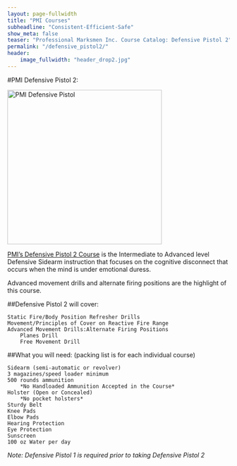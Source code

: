 ```yaml
---
layout: page-fullwidth
title: "PMI Courses"
subheadline: "Consistent-Efficient-Safe"
show_meta: false
teaser: "Professional Marksmen Inc. Course Catalog: Defensive Pistol 2"
permalink: "/defensive_pistol2/"
header:
    image_fullwidth: "header_drop2.jpg"
---
```



#PMI Defensive Pistol 2:

<a href="https://store.professionalmarksmen.com/index.php?l=product_detail&p=4" target="_blank"><img src="http://professionalmarksmen.com/images/defpist2.jpg" alt="PMI Defensive Pistol" style="width:350px;height:350px;">


[PMI’s Defensive Pistol 2 Course][2] is the Intermediate to Advanced level Defensive Sidearm instruction that focuses on the cognitive disconnect that occurs when the mind is under emotional duress.

Advanced movement drills and alternate firing positions are the highlight of this course.

##Defensive Pistol 2 will cover:

    Static Fire/Body Position Refresher Drills
    Movement/Principles of Cover on Reactive Fire Range
    Advanced Movement Drills:Alternate Firing Positions
        Planes Drill
        Free Movement Drill


##What you will need:  (packing list is for each individual course)

    Sidearm (semi-automatic or revolver)
    3 magazines/speed loader minimum
    500 rounds ammunition
        *No Handloaded Ammunition Accepted in the Course*
    Holster (Open or Concealed)
        *No pocket holsters*
    Sturdy Belt
    Knee Pads
    Elbow Pads
    Hearing Protection
    Eye Protection
    Sunscreen
    100 oz Water per day

*Note:  Defensive Pistol 1 is required prior to taking Defensive Pistol 2*




 [1]: https://store.professionalmarksmen.com/index.php?l=product_detail&p=1
 [2]: https://store.professionalmarksmen.com/index.php?l=product_detail&p=4
 [3]: https://store.professionalmarksmen.com/index.php?l=product_detail&p=5
 [4]: #
 [5]: #
 [6]: #
 [7]: #
 [8]: #
 [9]: #
 [10]: #